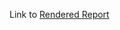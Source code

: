 Link to [Rendered Report](https://kariljordan.github.io/carpentry-community-assessment-projects/software-carpentry-projects/analysis-postworkshop.html)

